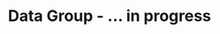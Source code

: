 ---
layout: default
title: Data Group - ... in progress
description: DATA provides exceptional multichannel communication solutions for every department in your company...or beyond it!
img: data.jpg
link: datagroup.ca
group: inno 
---